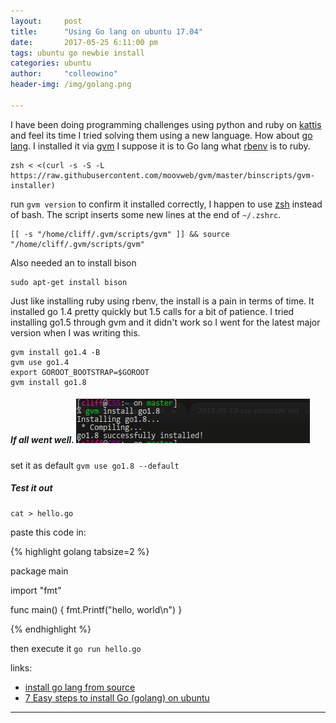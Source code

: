 ```yaml
---
layout:     post
title:      "Using Go lang on ubuntu 17.04"
date:       2017-05-25 6:11:00 pm
tags: ubuntu go newbie install
categories: ubuntu
author:     "colleowino"
header-img: /img/golang.png

---
```

I have been doing programming challenges using python and ruby on <a href="open.kattis.com/countries/KEN">kattis</a> and feel its time I tried solving them using a new language.
How about <a href="https://golang.org">go lang</a>. I installed it via <a href="https://github.com/moovweb/gvm">gvm</a>
I suppose it is to Go lang what <a href="https://github.com/rbenv/rbenv">rbenv</a> is to ruby.

	zsh < <(curl -s -S -L https://raw.githubusercontent.com/moovweb/gvm/master/binscripts/gvm-installer)

run `gvm version` to confirm it installed correctly, I happen to use <a href="">zsh</a> instead of bash. The script inserts some new lines at the end of `~/.zshrc`. 

	[[ -s "/home/cliff/.gvm/scripts/gvm" ]] && source "/home/cliff/.gvm/scripts/gvm"

Also needed an to install bison 
	
	sudo apt-get install bison

Just like installing ruby using rbenv, the install is a pain in terms of time. It installed go 1.4 pretty quickly but 1.5 calls for a bit of patience. I tried installing go1.5 through gvm and it didn't work so I went for the latest major version when I was writing this.

	gvm install go1.4 -B
	gvm use go1.4
	export GOROOT_BOOTSTRAP=$GOROOT
	gvm install go1.8	

##### If all went well. ![go installed](/img/go-installed.png "terminal output after installing go ")

set it as default `gvm use go1.8 --default `

##### Test it out 

	cat > hello.go

paste this code in:

{% highlight golang tabsize=2 %}

package main

import "fmt"

func main() {
    fmt.Printf("hello, world\n")
}

{% endhighlight %}

then execute it `go run hello.go`

links:
* [install go lang from source](https://golang.org/doc/install/source)
* [7 Easy steps to install Go (golang) on ubuntu](http://www.hostingadvice.com/how-to/install-golang-on-ubuntu/)

-----
